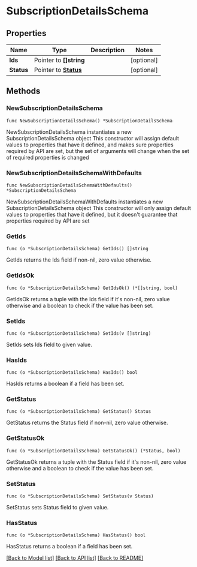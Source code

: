 # SubscriptionDetailsSchema

## Properties

Name | Type | Description | Notes
------------ | ------------- | ------------- | -------------
**Ids** | Pointer to **[]string** |  | [optional] 
**Status** | Pointer to [**Status**](Status.md) |  | [optional] 

## Methods

### NewSubscriptionDetailsSchema

`func NewSubscriptionDetailsSchema() *SubscriptionDetailsSchema`

NewSubscriptionDetailsSchema instantiates a new SubscriptionDetailsSchema object
This constructor will assign default values to properties that have it defined,
and makes sure properties required by API are set, but the set of arguments
will change when the set of required properties is changed

### NewSubscriptionDetailsSchemaWithDefaults

`func NewSubscriptionDetailsSchemaWithDefaults() *SubscriptionDetailsSchema`

NewSubscriptionDetailsSchemaWithDefaults instantiates a new SubscriptionDetailsSchema object
This constructor will only assign default values to properties that have it defined,
but it doesn't guarantee that properties required by API are set

### GetIds

`func (o *SubscriptionDetailsSchema) GetIds() []string`

GetIds returns the Ids field if non-nil, zero value otherwise.

### GetIdsOk

`func (o *SubscriptionDetailsSchema) GetIdsOk() (*[]string, bool)`

GetIdsOk returns a tuple with the Ids field if it's non-nil, zero value otherwise
and a boolean to check if the value has been set.

### SetIds

`func (o *SubscriptionDetailsSchema) SetIds(v []string)`

SetIds sets Ids field to given value.

### HasIds

`func (o *SubscriptionDetailsSchema) HasIds() bool`

HasIds returns a boolean if a field has been set.

### GetStatus

`func (o *SubscriptionDetailsSchema) GetStatus() Status`

GetStatus returns the Status field if non-nil, zero value otherwise.

### GetStatusOk

`func (o *SubscriptionDetailsSchema) GetStatusOk() (*Status, bool)`

GetStatusOk returns a tuple with the Status field if it's non-nil, zero value otherwise
and a boolean to check if the value has been set.

### SetStatus

`func (o *SubscriptionDetailsSchema) SetStatus(v Status)`

SetStatus sets Status field to given value.

### HasStatus

`func (o *SubscriptionDetailsSchema) HasStatus() bool`

HasStatus returns a boolean if a field has been set.


[[Back to Model list]](../README.md#documentation-for-models) [[Back to API list]](../README.md#documentation-for-api-endpoints) [[Back to README]](../README.md)


